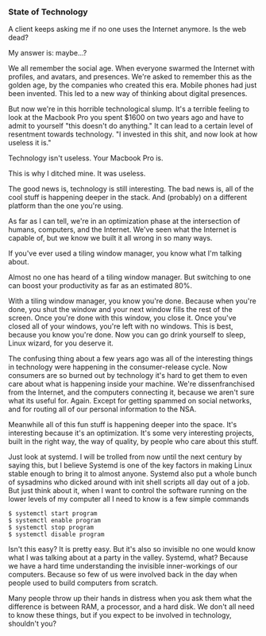 ### State of Technology 

A client keeps asking me if no one uses the Internet anymore. Is the web dead?

My answer is: maybe...?

We all remember the social age. When everyone swarmed the Internet with profiles, and avatars, and presences. We're asked to remember this as the golden age, by the companies who created this era. Mobile phones had just been invented. This led to a new way of thinking about digital presences.

But now we're in this horrible technological slump. It's a terrible feeling to look at the Macbook Pro you spent $1600 on two years ago and have to admit to yourself "this doesn't do anything." It can lead to a certain level of resentment towards technology. "I invested in this shit, and now look at how useless it is."

Technology isn't useless. Your Macbook Pro is.

This is why I ditched mine. It was useless.

The good news is, technology is still interesting. The bad news is, all of the cool stuff is happening deeper in the stack. And (probably) on a different platform than the one you're using.

As far as I can tell, we're in an optimization phase at the intersection of humans, computers, and the Internet. We've seen what the Internet is capable of, but we know we built it all wrong in so many ways.

If you've ever used a tiling window manager, you know what I'm talking about.

Almost no one has heard of a tiling window manager. But switching to one can boost your productivity as far as an estimated 80%.

With a tiling window manager, you know you're done. Because when you're done, you shut the window and your next window fills the rest of the screen. Once you're done with this window, you close it. Once you've closed all of your windows, you're left with no windows. This is best, because you know you're done. Now you can go drink yourself to sleep, Linux wizard, for you deserve it.

The confusing thing about a few years ago was all of the interesting things in technology were happening in the consumer-release cycle. Now consumers are so burned out by technology it's hard to get them to even care about what is happening inside your machine. We're dissenfranchised from the Internet, and the computers connecting it, because we aren't sure what its useful for. Again. Except for getting spammed on social networks, and for routing all of our personal information to the NSA.

Meanwhile all of this fun stuff is happening deeper into the space. It's interesting because it's an optimization. It's some very interesting projects, built in the right way, the way of quality, by people who care about this stuff.

Just look at systemd. I will be trolled from now until the next century by saying this, but I believe Systemd is one of the key factors in making Linux stable enough to bring it to almost anyone. Systemd also put a whole bunch of sysadmins who dicked around with init shell scripts all day out of a job. But just think about it, when I want to control the software running on the lower levels of my computer all I need to know is a few simple commands

	$ systemctl start program
	$ systemctl enable program
	$ systemctl stop program
	$ systemctl disable program

Isn't this easy? It is pretty easy. But it's also so invisible no one would know what I was talking about at a party in the valley. Systemd, what? Because we have a hard time understanding the invisible inner-workings of our computers. Because so few of us were involved back in the day when people used to build computers from scratch.

Many people throw up their hands in distress when you ask them what the difference is between RAM, a processor, and a hard disk. We don't all need to know these things, but if you expect to be involved in technology, shouldn't you? 
